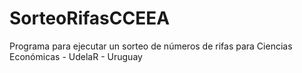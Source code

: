 # SorteoRifasCCEEA
Programa para ejecutar un sorteo de números de rifas para Ciencias Económicas - UdelaR - Uruguay
